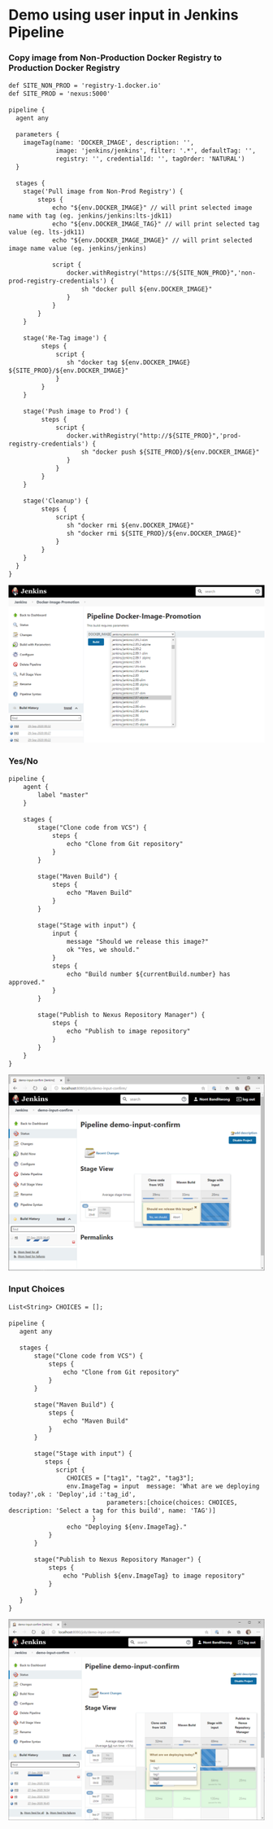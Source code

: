 ﻿# Demo using user input in Jenkins Pipeline
 
### Copy image from Non-Production Docker Registry to Production Docker Registry
```
def SITE_NON_PROD = 'registry-1.docker.io'
def SITE_PROD = 'nexus:5000'

pipeline {
  agent any
  
  parameters {
    imageTag(name: 'DOCKER_IMAGE', description: '',
             image: 'jenkins/jenkins', filter: '.*', defaultTag: '',
             registry: '', credentialId: '', tagOrder: 'NATURAL')
  }

  stages {
    stage('Pull image from Non-Prod Registry') {
        steps {
            echo "${env.DOCKER_IMAGE}" // will print selected image name with tag (eg. jenkins/jenkins:lts-jdk11)
            echo "${env.DOCKER_IMAGE_TAG}" // will print selected tag value (eg. lts-jdk11)
            echo "${env.DOCKER_IMAGE_IMAGE}" // will print selected image name value (eg. jenkins/jenkins)
        
            script {
                docker.withRegistry("https://${SITE_NON_PROD}",'non-prod-registry-credentials') {
                    sh "docker pull ${env.DOCKER_IMAGE}"
                }
            }
        }
    }
    
    stage('Re-Tag image') {
         steps {
             script {
                sh "docker tag ${env.DOCKER_IMAGE} ${SITE_PROD}/${env.DOCKER_IMAGE}"
             }      
         }
    }
    
    stage('Push image to Prod') {
         steps {
             script {
                docker.withRegistry("http://${SITE_PROD}",'prod-registry-credentials') {
                    sh "docker push ${SITE_PROD}/${env.DOCKER_IMAGE}"
                }
             }      
         }
    }
    
    stage('Cleanup') {
         steps {
             script {
                sh "docker rmi ${env.DOCKER_IMAGE}" 
                sh "docker rmi ${SITE_PROD}/${env.DOCKER_IMAGE}"
             }      
         }
    }
  }
}
```
![Screenshot for code1](https://github.com/nontster/jenkins-user-input-demo/blob/master/images/Screenshot-copy-image-from-nonprd-to-prd.png)

### Yes/No
 
```
pipeline {
    agent {
        label "master"
    }

    stages {
        stage("Clone code from VCS") {
            steps {
                echo "Clone from Git repository"
            }
        }

        stage("Maven Build") {
            steps {
                echo "Maven Build"
            }
        }

        stage("Stage with input") {
            input {
                message "Should we release this image?"
                ok "Yes, we should."
            }
            steps {
                echo "Build number ${currentBuild.number} has approved."
            } 
        }

        stage("Publish to Nexus Repository Manager") {
            steps {
                echo "Publish to image repository"
            }
        }
    }
}
```

![Screenshot for code1](https://github.com/nontster/jenkins-user-input-demo/blob/master/images/Screenshot-Jenkinsfile-user-input-1.png)

 ### Input Choices 
 
 ```
 List<String> CHOICES = [];

pipeline {
    agent any

    stages {
        stage("Clone code from VCS") {
            steps {
                echo "Clone from Git repository"
            }
        }

        stage("Maven Build") {
            steps {
                echo "Maven Build"
            }
        }

        stage("Stage with input") {
           steps {
              script {
                 CHOICES = ["tag1", "tag2", "tag3"];
                 env.ImageTag = input  message: 'What are we deploying today?',ok : 'Deploy',id :'tag_id',
                            parameters:[choice(choices: CHOICES, description: 'Select a tag for this build', name: 'TAG')]
                        }           
                 echo "Deploying ${env.ImageTag}."
            }
        }

        stage("Publish to Nexus Repository Manager") {
            steps {
                echo "Publish ${env.ImageTag} to image repository"
            }
        }
    }
}
 ```

 ![Screenshot for code2](https://github.com/nontster/jenkins-user-input-demo/blob/master/images/Screenshot-Jenkinsfile-input-choices-1.png)
